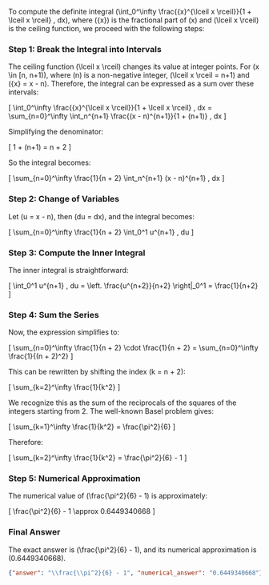 To compute the definite integral \(\int_0^\infty \frac{\{x\}^{\lceil x \rceil}}{1 + \lceil x \rceil} \, dx\), where \(\{x\}\) is the fractional part of \(x\) and \(\lceil x \rceil\) is the ceiling function, we proceed with the following steps:

### Step 1: Break the Integral into Intervals
The ceiling function \(\lceil x \rceil\) changes its value at integer points. For \(x \in [n, n+1)\), where \(n\) is a non-negative integer, \(\lceil x \rceil = n+1\) and \(\{x\} = x - n\). Therefore, the integral can be expressed as a sum over these intervals:

\[
\int_0^\infty \frac{\{x\}^{\lceil x \rceil}}{1 + \lceil x \rceil} \, dx = \sum_{n=0}^\infty \int_n^{n+1} \frac{(x - n)^{n+1}}{1 + (n+1)} \, dx
\]

Simplifying the denominator:

\[
1 + (n+1) = n + 2
\]

So the integral becomes:

\[
\sum_{n=0}^\infty \frac{1}{n + 2} \int_n^{n+1} (x - n)^{n+1} \, dx
\]

### Step 2: Change of Variables
Let \(u = x - n\), then \(du = dx\), and the integral becomes:

\[
\sum_{n=0}^\infty \frac{1}{n + 2} \int_0^1 u^{n+1} \, du
\]

### Step 3: Compute the Inner Integral
The inner integral is straightforward:

\[
\int_0^1 u^{n+1} \, du = \left. \frac{u^{n+2}}{n+2} \right|_0^1 = \frac{1}{n+2}
\]

### Step 4: Sum the Series
Now, the expression simplifies to:

\[
\sum_{n=0}^\infty \frac{1}{n + 2} \cdot \frac{1}{n + 2} = \sum_{n=0}^\infty \frac{1}{(n + 2)^2}
\]

This can be rewritten by shifting the index \(k = n + 2\):

\[
\sum_{k=2}^\infty \frac{1}{k^2}
\]

We recognize this as the sum of the reciprocals of the squares of the integers starting from 2. The well-known Basel problem gives:

\[
\sum_{k=1}^\infty \frac{1}{k^2} = \frac{\pi^2}{6}
\]

Therefore:

\[
\sum_{k=2}^\infty \frac{1}{k^2} = \frac{\pi^2}{6} - 1
\]

### Step 5: Numerical Approximation
The numerical value of \(\frac{\pi^2}{6} - 1\) is approximately:

\[
\frac{\pi^2}{6} - 1 \approx 0.6449340668
\]

### Final Answer
The exact answer is \(\frac{\pi^2}{6} - 1\), and its numerical approximation is \(0.6449340668\).

```json
{"answer": "\\frac{\\pi^2}{6} - 1", "numerical_answer": "0.6449340668"}
```